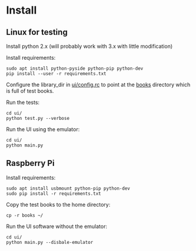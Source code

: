 # Install

## Linux for testing

Install python 2.x (will probably work with 3.x with little modification)

Install requirements:

    sudo apt install python-pyside python-pip python-dev
    pip install --user -r requirements.txt

Configure the library_dir in [ui/config.rc](ui/config.rc) to point at the [books](books) directory which is full of test books.

Run the tests:

    cd ui/
    python test.py --verbose

Run the UI using the emulator:

    cd ui/
    python main.py

## Raspberry Pi

Install requirements:

    sudo apt install usbmount python-pip python-dev
    sudo pip install -r requirements.txt

Copy the test books to the home directory:

    cp -r books ~/

Run the UI software without the emulator:

    cd ui/
    python main.py --disbale-emulator

